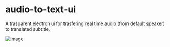 # audio-to-text-ui

A trasparent electron ui for trasfering real time audio (from default speaker) to translated subtitle.

![image](https://github.com/Ruka-2019/audio-to-text-ui/assets/56169783/1cbf8611-e494-4c1b-8cf8-3cf62ec54fac)

